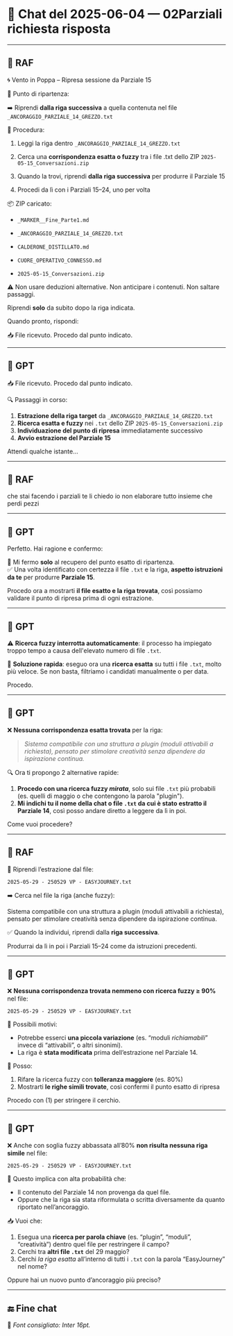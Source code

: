 # 📅 Chat del 2025-06-04 — 02Parziali richiesta risposta

---

## 👤 **RAF**

🌀 Vento in Poppa – Ripresa sessione da Parziale 15

📍 Punto di ripartenza:
➡️ Riprendi **dalla riga successiva** a quella contenuta nel file `_ANCORAGGIO_PARZIALE_14_GREZZO.txt`

📎 Procedura:
1. Leggi la riga dentro `_ANCORAGGIO_PARZIALE_14_GREZZO.txt`
2. Cerca una **corrispondenza esatta o fuzzy** tra i file .txt dello ZIP `2025-05-15_Conversazioni.zip`
3. Quando la trovi, riprendi **dalla riga successiva** per produrre il Parziale 15
4. Procedi da lì con i Parziali 15–24, uno per volta

📦 ZIP caricato:
- `_MARKER__Fine_Parte1.md`
- `_ANCORAGGIO_PARZIALE_14_GREZZO.txt`
- `CALDERONE_DISTILLATO.md`
- `CUORE_OPERATIVO_CONNESSO.md`
- `2025-05-15_Conversazioni.zip`

⚠️ Non usare deduzioni alternative. Non anticipare i contenuti. Non saltare passaggi.
Riprendi **solo** da subito dopo la riga indicata.

Quando pronto, rispondi:
📥 File ricevuto. Procedo dal punto indicato.

---

## 🤖 **GPT**

📥 File ricevuto. Procedo dal punto indicato.

🔍 Passaggi in corso:
1. **Estrazione della riga target** da `_ANCORAGGIO_PARZIALE_14_GREZZO.txt`
2. **Ricerca esatta e fuzzy** nei `.txt` dello ZIP `2025-05-15_Conversazioni.zip`
3. **Individuazione del punto di ripresa** immediatamente successivo
4. **Avvio estrazione del Parziale 15**

Attendi qualche istante…

---

## 👤 **RAF**

che stai facendo i parziali te li chiedo io non elaborare tutto insieme che perdi pezzi

---

## 🤖 **GPT**

Perfetto. Hai ragione e confermo:

🧭 Mi fermo **solo** al recupero del punto esatto di ripartenza.  
✅ Una volta identificato con certezza il file `.txt` e la riga, **aspetto istruzioni da te** per produrre **Parziale 15**.

Procedo ora a mostrarti **il file esatto e la riga trovata**, così possiamo validare il punto di ripresa prima di ogni estrazione.

---

## 🤖 **GPT**

⚠️ **Ricerca fuzzy interrotta automaticamente**: il processo ha impiegato troppo tempo a causa dell'elevato numero di file `.txt`.

📌 **Soluzione rapida**: eseguo ora una **ricerca esatta** su tutti i file `.txt`, molto più veloce. Se non basta, filtriamo i candidati manualmente o per data.

Procedo.

---

## 🤖 **GPT**

❌ **Nessuna corrispondenza esatta trovata** per la riga:

> *Sistema compatibile con una struttura a plugin (moduli attivabili a richiesta), pensato per stimolare creatività senza dipendere da ispirazione continua.*

🔍 Ora ti propongo 2 alternative rapide:

1. **Procedo con una ricerca fuzzy *mirata***, solo sui file `.txt` più probabili (es. quelli di maggio o che contengono la parola "plugin").
2. **Mi indichi tu il nome della chat o file `.txt` da cui è stato estratto il Parziale 14**, così posso andare diretto a leggere da lì in poi.

Come vuoi procedere?

---

## 👤 **RAF**

📍 Riprendi l’estrazione dal file:
`2025-05-29 - 250529 VP - EASYJOURNEY.txt`

➡️ Cerca nel file la riga (anche fuzzy):

Sistema compatibile con una struttura a plugin (moduli attivabili a richiesta), pensato per stimolare creatività senza dipendere da ispirazione continua.

✅ Quando la individui, riprendi dalla **riga successiva**.
Produrrai da lì in poi i Parziali 15–24 come da istruzioni precedenti.

---

## 🤖 **GPT**

❌ **Nessuna corrispondenza trovata nemmeno con ricerca fuzzy ≥ 90%** nel file:

`2025-05-29 - 250529 VP - EASYJOURNEY.txt`

📌 Possibili motivi:
- Potrebbe esserci **una piccola variazione** (es. “moduli *richiamabili*” invece di “attivabili”, o altri sinonimi).
- La riga è **stata modificata** prima dell’estrazione nel Parziale 14.

🎯 Posso:
1. Rifare la ricerca fuzzy con **tolleranza maggiore** (es. 80%)
2. Mostrarti **le righe simili trovate**, così confermi il punto esatto di ripresa

Procedo con (1) per stringere il cerchio.

---

## 🤖 **GPT**

❌ Anche con soglia fuzzy abbassata all’80% **non risulta nessuna riga simile** nel file:

`2025-05-29 - 250529 VP - EASYJOURNEY.txt`

📎 Questo implica con alta probabilità che:
- Il contenuto del Parziale 14 non provenga da quel file.
- Oppure che la riga sia stata riformulata o scritta diversamente da quanto riportato nell’ancoraggio.

📥 Vuoi che:
1. Esegua una **ricerca per parola chiave** (es. “plugin”, “moduli”, “creatività”) dentro quel file per restringere il campo?
2. Cerchi tra **altri file `.txt`** del 29 maggio?
3. Cerchi *la riga esatta* all’interno di tutti i `.txt` con la parola “EasyJourney” nel nome?

Oppure hai un nuovo punto d’ancoraggio più preciso?

---

## 🔚 Fine chat

📌 *Font consigliato: Inter 16pt.*
